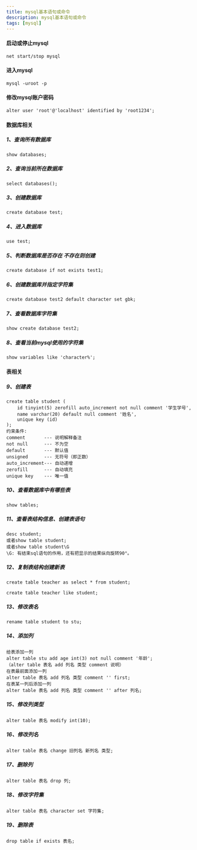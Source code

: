 ```yaml
---
title: mysql基本语句或命令
description: mysql基本语句或命令
tags: [mysql]
---
```


#### 启动或停止mysql
`net start/stop mysql`

#### 进入mysql
`mysql -uroot -p`

#### 修改mysql账户密码
`alter user 'root'@'localhost' identified by 'root1234';`

#### 数据库相关
##### 1、查询所有数据库
`show databases;`
##### 2、查询当前所在数据库
`select databases();`
##### 3、创建数据库
`create database test;`
##### 4、进入数据库
`use test;`
##### 5、判断数据库是否存在 不存在则创建
`create database if not exists test1;`
##### 6、创建数据库并指定字符集
`create database test2 default character set gbk;`
##### 7、查看数据库字符集
`show create database test2;`
##### 8、查看当前mysql使用的字符集
`show variables like 'character%';`
#### 表相关
##### 9、创建表
```
create table student (
    id tinyint(5) zerofill auto_increment not null comment '学生学号',
    name varchar(20) default null comment '姓名',
    unique key (id)
);
约束条件:
comment       --- 说明解释备注
not null      --- 不为空
default       --- 默认值
unsigned      --- 无符号（即正数）
auto_increment--- 自动递增
zerofill      --- 自动填充
unique key    --- 唯一值
```
##### 10、查看数据库中有哪些表
`show tables;`
##### 11、查看表结构信息、创建表语句
```
desc student;
或者show table student;
或者show table student\G
\G: 有结束sql语句的作用，还有把显示的结果纵向旋转90°。
```
##### 12、复制表结构创建新表
`create table teacher as select * from student;`

`create table teacher like student;`
##### 13、修改表名
`rename table student to stu;`
##### 14、添加列
```
给表添加一列
alter table stu add age int(3) not null comment '年龄';
（alter table 表名 add 列名 类型 comment 说明）
在表最前面添加一列
alter table 表名 add 列名 类型 comment '' first;
在表某一列后添加一列
alter table 表名 add 列名 类型 comment '' after 列名;
```
##### 15、修改列类型
`alter table 表名 modify int(10);`
##### 16、修改列名
`alter table 表名 change 旧列名 新列名 类型;`
##### 17、删除列
`alter table 表名 drop 列;`
##### 18、修改字符集
`alter table 表名 character set 字符集;`
##### 19、删除表
`drop table if exists 表名;`
